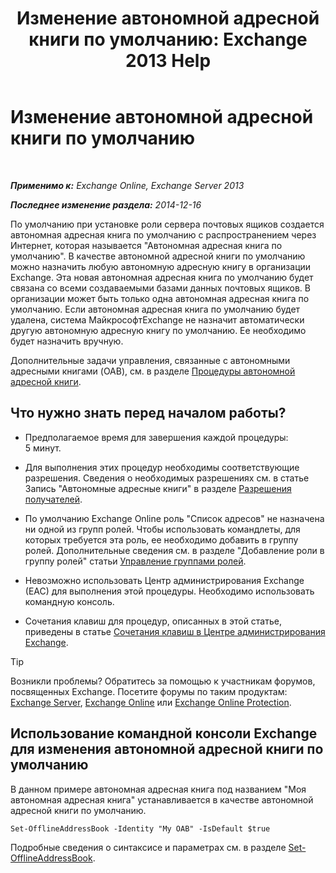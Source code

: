 ﻿---
title: 'Изменение автономной адресной книги по умолчанию: Exchange 2013 Help'
TOCTitle: Изменение автономной адресной книги по умолчанию
ms:assetid: 61abf78e-2543-4431-acc8-839e3c7a4548
ms:mtpsurl: https://technet.microsoft.com/ru-ru/library/Aa998569(v=EXCHG.150)
ms:contentKeyID: 50488316
ms.date: 04/30/2018
mtps_version: v=EXCHG.150
ms.translationtype: HT
---

# Изменение автономной адресной книги по умолчанию

 

_**Применимо к:** Exchange Online, Exchange Server 2013_

_**Последнее изменение раздела:** 2014-12-16_

По умолчанию при установке роли сервера почтовых ящиков создается автономная адресная книга по умолчанию с распространением через Интернет, которая называется "Автономная адресная книга по умолчанию". В качестве автономной адресной книги по умолчанию можно назначить любую автономную адресную книгу в организации Exchange. Эта новая автономная адресная книга по умолчанию будет связана со всеми создаваемыми базами данных почтовых ящиков. В организации может быть только одна автономная адресная книга по умолчанию. Если автономная адресная книга по умолчанию будет удалена, система МайкрософтExchange не назначит автоматически другую автономную адресную книгу по умолчанию. Ее необходимо будет назначить вручную.

Дополнительные задачи управления, связанные с автономными адресными книгами (OAB), см. в разделе [Процедуры автономной адресной книги](https://docs.microsoft.com/ru-ru/exchange/address-books/offline-address-books/offline-address-book-procedures).

## Что нужно знать перед началом работы?

  - Предполагаемое время для завершения каждой процедуры: 5 минут.

  - Для выполнения этих процедур необходимы соответствующие разрешения. Сведения о необходимых разрешениях см. в статье Запись "Автономные адресные книги" в разделе [Разрешения получателей](recipients-permissions-exchange-2013-help.md).

  - По умолчанию Exchange Online роль "Список адресов" не назначена ни одной из групп ролей. Чтобы использовать командлеты, для которых требуется эта роль, ее необходимо добавить в группу ролей. Дополнительные сведения см. в разделе "Добавление роли в группу ролей" статьи [Управление группами ролей](manage-role-groups-exchange-2013-help.md).

  - Невозможно использовать Центр администрирования Exchange (EAC) для выполнения этой процедуры. Необходимо использовать командную консоль.

  - Сочетания клавиш для процедур, описанных в этой статье, приведены в статье [Сочетания клавиш в Центре администрирования Exchange](keyboard-shortcuts-in-the-exchange-admin-center-exchange-online-protection-help.md).

> [!TIP]  
> Возникли проблемы? Обратитесь за помощью к участникам форумов, посвященных Exchange. Посетите форумы по таким продуктам: <a href="https://go.microsoft.com/fwlink/p/?linkid=60612">Exchange Server</a>, <a href="https://go.microsoft.com/fwlink/p/?linkid=267542">Exchange Online</a> или <a href="https://go.microsoft.com/fwlink/p/?linkid=285351">Exchange Online Protection</a>.


## Использование командной консоли Exchange для изменения автономной адресной книги по умолчанию

В данном примере автономная адресная книга под названием "Моя автономная адресная книга" устанавливается в качестве автономной адресной книги по умолчанию.

    Set-OfflineAddressBook -Identity "My OAB" -IsDefault $true

Подробные сведения о синтаксисе и параметрах см. в разделе [Set-OfflineAddressBook](https://technet.microsoft.com/ru-ru/library/aa996330\(v=exchg.150\)).

